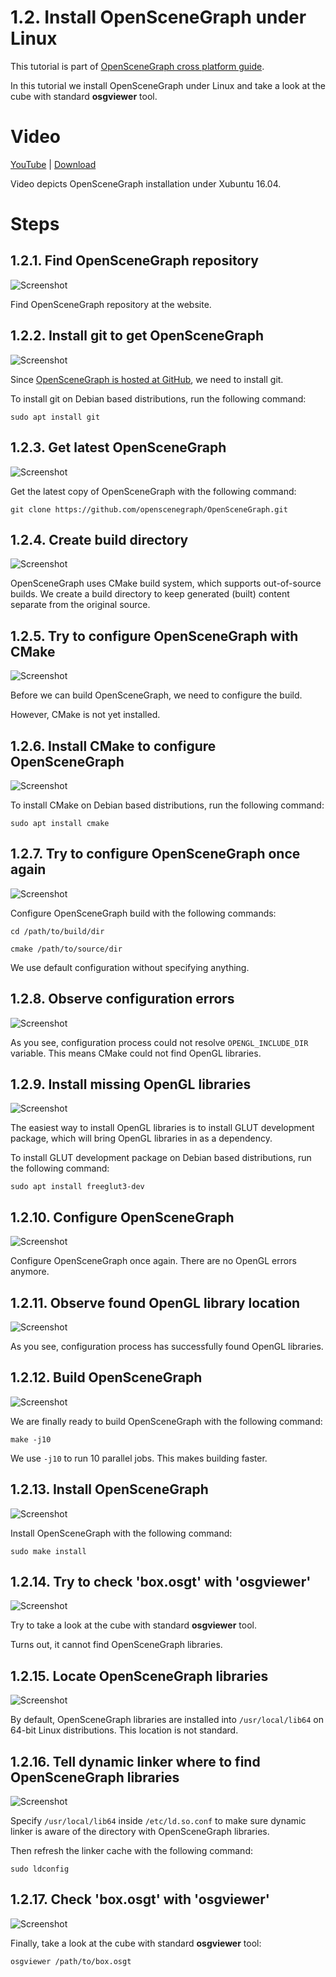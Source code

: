 1.2. Install OpenSceneGraph under Linux
=======================================

This tutorial is part of [OpenSceneGraph cross platform guide](http://github.com/OGStudio/openscenegraph-cross-platform-guide).

In this tutorial we install OpenSceneGraph under Linux and take a look
at the cube with standard **osgviewer** tool.

Video
=====

[YouTube](https://youtu.be/4w0tAicl_70) | [Download](readme/video.mp4)

Video depicts OpenSceneGraph installation under Xubuntu 16.04.

Steps
=====

1.2.1. Find OpenSceneGraph repository
-------------------------------------

  ![Screenshot](readme/1.2.1.find.png)

  Find OpenSceneGraph repository at the website.

1.2.2. Install git to get OpenSceneGraph
----------------------------------------

  ![Screenshot](readme/1.2.2.install_git.png)

  Since [OpenSceneGraph is hosted at GitHub](https://github.com/openscenegraph/OpenSceneGraph),
  we need to install git.

  To install git on Debian based distributions, run the following command:

  `sudo apt install git`

1.2.3. Get latest OpenSceneGraph
--------------------------------

  ![Screenshot](readme/1.2.3.get_osg.png)

  Get the latest copy of OpenSceneGraph with the following command:

  `git clone https://github.com/openscenegraph/OpenSceneGraph.git`

1.2.4. Create build directory
-----------------------------

  ![Screenshot](readme/1.2.4.build_dir.png)
  
  OpenSceneGraph uses CMake build system, which supports out-of-source builds.
  We create a build directory to keep generated (built) content separate
  from the original source.


1.2.5. Try to configure OpenSceneGraph with CMake
-------------------------------------------------

  ![Screenshot](readme/1.2.5.try_cfg.png)

  Before we can build OpenSceneGraph, we need to configure the build.

  However, CMake is not yet installed.

1.2.6. Install CMake to configure OpenSceneGraph
-------------------------------------------------

  ![Screenshot](readme/1.2.6.install_cmake.png)

  To install CMake on Debian based distributions, run the following command:

  `sudo apt install cmake`

1.2.7. Try to configure OpenSceneGraph once again
-------------------------------------------------

  ![Screenshot](readme/1.2.7.cfg.png)

  Configure OpenSceneGraph build with the following commands:
 
  `cd /path/to/build/dir`

   `cmake /path/to/source/dir`

  We use default configuration without specifying anything.

1.2.8. Observe configuration errors
-------------------------------------

  ![Screenshot](readme/1.2.8.cfg_errors.png)

  As you see, configuration process could not resolve `OPENGL_INCLUDE_DIR`
  variable. This means CMake could not find OpenGL libraries.

1.2.9. Install missing OpenGL libraries
---------------------------------------

  ![Screenshot](readme/1.2.9.install_gl.png)

  The easiest way to install OpenGL libraries is to install GLUT development package,
  which will bring OpenGL libraries in as a dependency.

  To install GLUT development package on Debian based distributions,
  run the following command:

  `sudo apt install freeglut3-dev`

1.2.10. Configure OpenSceneGraph
--------------------------------

  ![Screenshot](readme/1.2.10.cfg_osg.png)

  Configure OpenSceneGraph once again. There are no OpenGL errors anymore.

1.2.11. Observe found OpenGL library location
---------------------------------------------

  ![Screenshot](readme/1.2.11.gl_path.png)

  As you see, configuration process has successfully found OpenGL libraries.

1.2.12. Build OpenSceneGraph
----------------------------

  ![Screenshot](readme/1.2.12.build.png)

  We are finally ready to build OpenSceneGraph with the following command:

  `make -j10`

  We use `-j10` to run 10 parallel jobs. This makes building faster.

1.2.13. Install OpenSceneGraph
------------------------------

  ![Screenshot](readme/1.2.13.install.png)

  Install OpenSceneGraph with the following command:

  `sudo make install`

1.2.14. Try to check 'box.osgt' with 'osgviewer'
------------------------------------------------

  ![Screenshot](readme/1.2.14.try_check.png)
  
  Try to take a look at the cube with standard **osgviewer** tool.

  Turns out, it cannot find OpenSceneGraph libraries.

1.2.15. Locate OpenSceneGraph libraries
---------------------------------------

  ![Screenshot](readme/1.2.15.locate.png)

  By default, OpenSceneGraph libraries are installed into `/usr/local/lib64`
  on 64-bit Linux distributions. This location is not standard.

1.2.16. Tell dynamic linker where to find OpenSceneGraph libraries
------------------------------------------------------------------

  ![Screenshot](readme/1.2.16.linker.png)

  Specify `/usr/local/lib64` inside `/etc/ld.so.conf` to make sure
  dynamic linker is aware of the directory with OpenSceneGraph libraries.

  Then refresh the linker cache with the following command:

  `sudo ldconfig`

1.2.17. Check 'box.osgt' with 'osgviewer'
-------------------------------------

  ![Screenshot](readme/1.2.17.viewer.png)

  Finally, take a look at the cube with standard **osgviewer** tool:

  `osgviewer /path/to/box.osgt`

